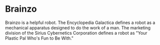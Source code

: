 # Brainzo

Brainzo is a helpful robot. The Encyclopedia Galactica defines a robot
as a mechanical apparatus designed to do the work of a man. The
marketing division of the Sirius Cybernetics Corporation defines a
robot as "Your Plastic Pal Who's Fun to Be With."
